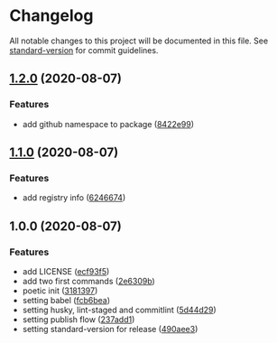 # Changelog

All notable changes to this project will be documented in this file. See [standard-version](https://github.com/conventional-changelog/standard-version) for commit guidelines.

## [1.2.0](https://github.com/jesusgoku/node-cli-getting-started/compare/v1.1.0...v1.2.0) (2020-08-07)


### Features

* add github namespace to package ([8422e99](https://github.com/jesusgoku/node-cli-getting-started/commit/8422e9944650d01f999ba18853af860d799635c9))

## [1.1.0](https://github.com/jesusgoku/node-cli-getting-started/compare/v1.0.0...v1.1.0) (2020-08-07)


### Features

* add registry info ([6246674](https://github.com/jesusgoku/node-cli-getting-started/commit/6246674f35a93aecd91f943b0d2e126e81b40e20))

## 1.0.0 (2020-08-07)


### Features

* add LICENSE ([ecf93f5](https://github.com/jesusgoku/node-cli-getting-started/commit/ecf93f5adfd2f558bdb4bfc04bda3ebcdb94108a))
* add two first commands ([2e6309b](https://github.com/jesusgoku/node-cli-getting-started/commit/2e6309bdf4f3c05608036182df6e01ca9d6c5a43))
* poetic init ([3181397](https://github.com/jesusgoku/node-cli-getting-started/commit/3181397c91ff7f44cb020be670490c3ff5b6400c))
* setting babel ([fcb6bea](https://github.com/jesusgoku/node-cli-getting-started/commit/fcb6bea694f7f2c1ec3d4a44e4a68a869fe6cf7e))
* setting husky, lint-staged and commitlint ([5d44d29](https://github.com/jesusgoku/node-cli-getting-started/commit/5d44d2985a60c357f1e51e576ce27556340948df))
* setting publish flow ([237add1](https://github.com/jesusgoku/node-cli-getting-started/commit/237add10e755052fa68d3a02d8fc4dbc416472c1))
* setting standard-version for release ([490aee3](https://github.com/jesusgoku/node-cli-getting-started/commit/490aee3fdd7dda76a25705973fb43e972f2ce4ea))
